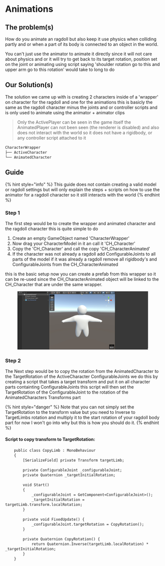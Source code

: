 # Animations

## The problem(s)

How do you animate an ragdoll but also keep it use physics when colliding partly and or when a part of its body is connected to an object in the world.&#x20;

You can't just use the animator to animate it directly since it will not care about physics and or it will try to get back to its target rotation, position set on the joint or animating using script saying 'shoulder rotation go to this and upper arm go to this rotation' would take to long to do&#x20;

## Our Solution(s)

The solution we came up with is creating 2 characters inside of a 'wrapper' on character for the ragdoll and one for the animations this is basicly the same as the ragdoll character minus the joints and or controller scripts and is only used to animate using the animator + animator clips&#x20;

> Only the ActivePlayer can be seen in the game itself the AnimatedPlayer can not been seen (the renderer is disabled) and also does not interact with the world so it does not have a rigidbody, or any controller script attached to it&#x20;

```
CharacterWrapper
├── ActiveCharacter
└── AnimatedCharacter 
```

## Guide

{% hint style="info" %}
This guide does not contain creating a valid model or ragdoll settings but will only explain the steps + scripts on how to use the animator for a ragdoll character so it still interacts with the world&#x20;
{% endhint %}

### Step 1

The first step would be to create the wrapper and animated character and the ragdoll character this is quite simple to do&#x20;

1. Create an empty GameObject named 'CharacterWrapper'
2. Now drag your CharacterModel in it an call it 'CH\_Character'&#x20;
3. Copy the 'CH\_Character' and call the copy 'CH\_CharacterAnimated'
4. If the character was not already a ragdoll add ConfigurableJoints to all parts of the model if it was already a ragdoll remove all rigidbody's and ConfigurableJoints from the CH\_CharacterAnimated&#x20;

this is the basic setup now you can create a prefab from this wrapper  so it can be re-used since the CH\_CharacterAnimated object will be linked to the CH\_Character that are under the same wrapper.&#x20;

<figure><img src="../../../.gitbook/assets/Unity_7EuCS0hKzE.gif" alt=""><figcaption></figcaption></figure>

### Step 2

The Next step would be to copy the rotation from the AnimatedCharacter to the TargetRotation of the ActiveCharacter ConfigurableJoints we do this by creating a script that takes a target transform and put it on all character parts containting ConfigurableJoints this script will then set the TargetRotation of the ConfigurableJoint to the rotation of the AnimatedCharacters Transforms part&#x20;

{% hint style="danger" %}
Note that you can not simply set the TargetRotation to the transform value but you need to Inverse to TargetLimbs rotation and multiply it to the start rotation of your ragdoll body part for now I won't go into why but this is how you should do it.&#x20;
{% endhint %}

#### Script to copy transform to TargetRotation:

```
    public class CopyLimb : MonoBehaviour
    {
        [SerializeField] private Transform targetLimb;
    
        private ConfigurableJoint _configurableJoint;
        private Quaternion _targetInitialRotation;
        
        void Start()
        {
            _configurableJoint = GetComponent<ConfigurableJoint>();
            _targetInitialRotation = targetLimb.transform.localRotation;
        }

        private void FixedUpdate() {
            _configurableJoint.targetRotation = CopyRotation();
        }

        private Quaternion CopyRotation() {
            return Quaternion.Inverse(targetLimb.localRotation) * _targetInitialRotation;
        }
    }
```
